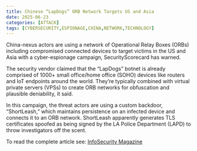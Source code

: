 ```yaml
---
title: Chinese “LapDogs” ORB Network Targets US and Asia
date: 2025-06-23
categories: [ATTACK]
tags: [CYBERSECURITY,ESPIONAGE,CHINA,NETWORK,TECHNOLOGY]
---
```


China-nexus actors are using a network of Operational Relay Boxes (ORBs) including compromised connected devices to target victims in the US and Asia with a cyber-espionage campaign, SecurityScorecard has warned.

The security vendor claimed that the “LapDogs” botnet is already comprised of 1000+ small office/home office (SOHO) devices like routers and IoT endpoints around the world. They’re typically combined with virtual private servers (VPSs) to create ORB networks for obfuscation and plausible deniability, it said.

In this campaign, the threat actors are using a custom backdoor, “ShortLeash,” which maintains persistence on an infected device and connects it to an ORB network. ShortLeash apparently generates TLS certificates spoofed as being signed by the LA Police Department (LAPD) to throw investigators off the scent.

To read the complete article see:
[InfoSecurity Magazine](https://www.infosecurity-magazine.com/news/chinese-lapdogs-orb-network/) 
